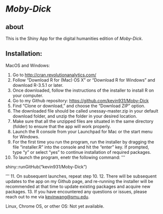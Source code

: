 # *Moby-Dick*

## about

This is the Shiny App for the digital humanities edition of *Moby-Dick*.

## Installation:

MacOS and Windows:

1.	Go to http://cran.revolutionanalytics.com/
2.	Follow “Download R for (Mac) OS X” or “Download R for Windows” and download R-3.5.1 or later.
3.	Once downloaded, follow the instructions of the installer to install R on your computer.
4.	Go to my Github repository: https://github.com/kevin931/Moby-Dick
5.	Find “Clone or download,” and choose the “Download ZIP” option.
6.	The downloaded file should be called unessay-master.zip in your default download folder, and unzip the folder in your desired location.
7.	Make sure that all the unzipped files are situated in the same directory (folder) to ensure that the app will work properly.
8.	Launch the R console from your Launchpad for Mac or the start menu for Windows.
9.	For the first time you run the program, run the installer by dragging the file “installer.R” into the console and hit the “enter” key. If prompted, type “y” or select “yes” to continue installation of required packages.
10.	To launch the program, enetr the following command:
'''

shiny::runGitHub(“kevin931/Moby-Dick”)

'''
11.	On subsequent launches, repeat step 10.
12.	There will be subsequent updates to the app on my Github page, and re-running the installer will be recommended at that time to update existing packages and acquire new packages.
13.	If you have encountered any questions or issues, please reach out to me via kevinwang@smu.edu.


Linux, Chrome OS, or other OS: Not yet available.
